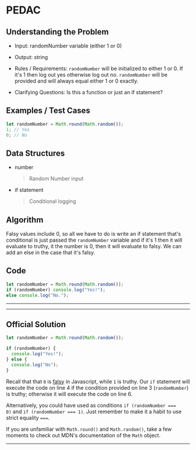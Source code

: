 # PEDAC

## Understanding the Problem

- Input:
  randomNumber variable (either 1 or 0)

- Output:
  string

- Rules / Requirements:
  `randomNumber` will be initialized to either 1 or 0. If it's 1 then log out yes otherwise log out no.
  `randomNumber` will be provided and will always equal either 1 or 0 exactly.

- Clarifying Questions:
  Is this a function or just an if statement?

## Examples / Test Cases

```js
let randomNumber = Math.round(Math.random());
1; // Yes
0; // No
```

## Data Structures

- number

  > Random Number input

- if statement
  > Conditional logging

## Algorithm

Falsy values include 0, so all we have to do is write an if statement that's conditional is just passed the `randomNumber` variable and if it's 1 then it will evaluate to truthy, it the number is 0, then it will evaluate to falsy. We can add an else in the case that it's falsy.

## Code

```js
let randomNumber = Math.round(Math.random());
if (randomNumber) console.log("Yes!");
else console.log("No.");
```

---

---

## Official Solution

```js
let randomNumber = Math.round(Math.random());

if (randomNumber) {
  console.log("Yes!");
} else {
  console.log("No");
}
```

Recall that that `0` is [falsy](https://developer.mozilla.org/en-US/docs/Glossary/Falsy) in Javascript, while `1` is truthy. Our `if` statement will execute the code on line 4 if the condition provided on line 3 (`randomNumber`) is truthy; otherwise it will execute the code on line 6.

Alternatively, you could have used as conditions `if (randomNumber === 0)` and `if (randomNumber === 1)`. Just remember to make it a habit to use strict equality `===`.

If you are unfamiliar with `Math.round()` and `Math.random()`, take a few moments to check out MDN's documentation of the `Math` object.

---
